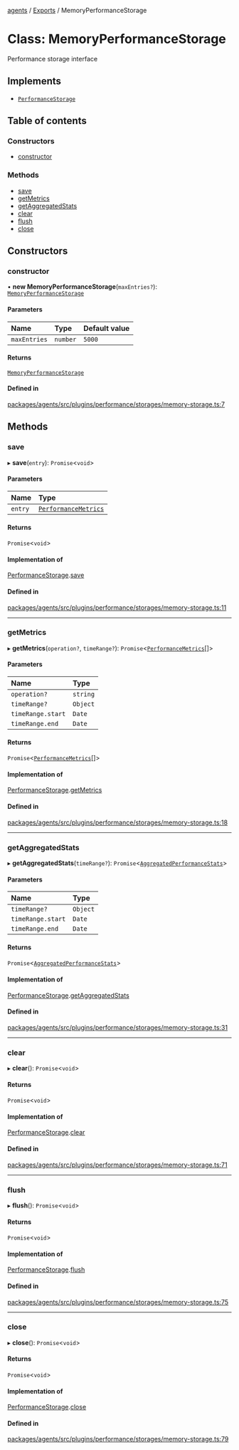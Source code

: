 <!-- 
 ⚠️  AUTO-GENERATED FILE - DO NOT EDIT MANUALLY
 This file is automatically generated by scripts/docs-generator.js
 To make changes, edit the source TypeScript files or update the generator script
-->

[agents](../../) / [Exports](../modules) / MemoryPerformanceStorage

# Class: MemoryPerformanceStorage

Performance storage interface

## Implements

- [`PerformanceStorage`](../interfaces/PerformanceStorage)

## Table of contents

### Constructors

- [constructor](MemoryPerformanceStorage#constructor)

### Methods

- [save](MemoryPerformanceStorage#save)
- [getMetrics](MemoryPerformanceStorage#getmetrics)
- [getAggregatedStats](MemoryPerformanceStorage#getaggregatedstats)
- [clear](MemoryPerformanceStorage#clear)
- [flush](MemoryPerformanceStorage#flush)
- [close](MemoryPerformanceStorage#close)

## Constructors

### constructor

• **new MemoryPerformanceStorage**(`maxEntries?`): [`MemoryPerformanceStorage`](MemoryPerformanceStorage)

#### Parameters

| Name | Type | Default value |
| :------ | :------ | :------ |
| `maxEntries` | `number` | `5000` |

#### Returns

[`MemoryPerformanceStorage`](MemoryPerformanceStorage)

#### Defined in

[packages/agents/src/plugins/performance/storages/memory-storage.ts:7](https://github.com/woojubb/robota/blob/87419dbb26faf50d7f1d60ae717fbe215743d1f6/packages/agents/src/plugins/performance/storages/memory-storage.ts#L7)

## Methods

### save

▸ **save**(`entry`): `Promise`\<`void`\>

#### Parameters

| Name | Type |
| :------ | :------ |
| `entry` | [`PerformanceMetrics`](../interfaces/PerformanceMetrics) |

#### Returns

`Promise`\<`void`\>

#### Implementation of

[PerformanceStorage](../interfaces/PerformanceStorage).[save](../interfaces/PerformanceStorage#save)

#### Defined in

[packages/agents/src/plugins/performance/storages/memory-storage.ts:11](https://github.com/woojubb/robota/blob/87419dbb26faf50d7f1d60ae717fbe215743d1f6/packages/agents/src/plugins/performance/storages/memory-storage.ts#L11)

___

### getMetrics

▸ **getMetrics**(`operation?`, `timeRange?`): `Promise`\<[`PerformanceMetrics`](../interfaces/PerformanceMetrics)[]\>

#### Parameters

| Name | Type |
| :------ | :------ |
| `operation?` | `string` |
| `timeRange?` | `Object` |
| `timeRange.start` | `Date` |
| `timeRange.end` | `Date` |

#### Returns

`Promise`\<[`PerformanceMetrics`](../interfaces/PerformanceMetrics)[]\>

#### Implementation of

[PerformanceStorage](../interfaces/PerformanceStorage).[getMetrics](../interfaces/PerformanceStorage#getmetrics)

#### Defined in

[packages/agents/src/plugins/performance/storages/memory-storage.ts:18](https://github.com/woojubb/robota/blob/87419dbb26faf50d7f1d60ae717fbe215743d1f6/packages/agents/src/plugins/performance/storages/memory-storage.ts#L18)

___

### getAggregatedStats

▸ **getAggregatedStats**(`timeRange?`): `Promise`\<[`AggregatedPerformanceStats`](../interfaces/AggregatedPerformanceStats)\>

#### Parameters

| Name | Type |
| :------ | :------ |
| `timeRange?` | `Object` |
| `timeRange.start` | `Date` |
| `timeRange.end` | `Date` |

#### Returns

`Promise`\<[`AggregatedPerformanceStats`](../interfaces/AggregatedPerformanceStats)\>

#### Implementation of

[PerformanceStorage](../interfaces/PerformanceStorage).[getAggregatedStats](../interfaces/PerformanceStorage#getaggregatedstats)

#### Defined in

[packages/agents/src/plugins/performance/storages/memory-storage.ts:31](https://github.com/woojubb/robota/blob/87419dbb26faf50d7f1d60ae717fbe215743d1f6/packages/agents/src/plugins/performance/storages/memory-storage.ts#L31)

___

### clear

▸ **clear**(): `Promise`\<`void`\>

#### Returns

`Promise`\<`void`\>

#### Implementation of

[PerformanceStorage](../interfaces/PerformanceStorage).[clear](../interfaces/PerformanceStorage#clear)

#### Defined in

[packages/agents/src/plugins/performance/storages/memory-storage.ts:71](https://github.com/woojubb/robota/blob/87419dbb26faf50d7f1d60ae717fbe215743d1f6/packages/agents/src/plugins/performance/storages/memory-storage.ts#L71)

___

### flush

▸ **flush**(): `Promise`\<`void`\>

#### Returns

`Promise`\<`void`\>

#### Implementation of

[PerformanceStorage](../interfaces/PerformanceStorage).[flush](../interfaces/PerformanceStorage#flush)

#### Defined in

[packages/agents/src/plugins/performance/storages/memory-storage.ts:75](https://github.com/woojubb/robota/blob/87419dbb26faf50d7f1d60ae717fbe215743d1f6/packages/agents/src/plugins/performance/storages/memory-storage.ts#L75)

___

### close

▸ **close**(): `Promise`\<`void`\>

#### Returns

`Promise`\<`void`\>

#### Implementation of

[PerformanceStorage](../interfaces/PerformanceStorage).[close](../interfaces/PerformanceStorage#close)

#### Defined in

[packages/agents/src/plugins/performance/storages/memory-storage.ts:79](https://github.com/woojubb/robota/blob/87419dbb26faf50d7f1d60ae717fbe215743d1f6/packages/agents/src/plugins/performance/storages/memory-storage.ts#L79)
